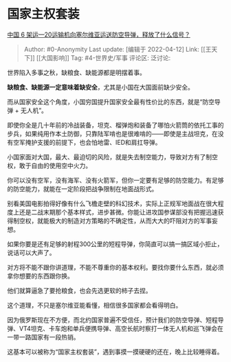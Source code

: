 # 国家主权套装
[中国 6 架运—20运输机向塞尔维亚运送防空导弹，释放了什么信号？](https://www.zhihu.com/question/527119096/answer/2434854215)

> Author: #0-Anonymity
> Last update: [编辑于 2022-04-12]
> Link: [[王天下]] [[大国影响]]
> Tag: #4-世界史/军事
> 评论区:
> 泛讨论:

世界陷入多事之秋，缺粮食、缺能源都是明摆着事。

**缺粮食、缺能源一定意味着缺安全**，尤其是小国在大国面前缺少安全。

而从国家安全这个角度，小国穷国提升国家安全最有性价比的东西，就是“防空导弹 + 无人机”。

即使你全是几十年前的冷战装备，坦克、榴弹炮和装备了哪怕火箭筒的依托工事的步兵，如果纯用作本土防御，只靠陆军啃也是很难啃的——即使是主战坦克，在没有空军掩护支援的前提下，也会怕地雷、IED和肩扛导弹。

小国家面对大国，最大、最迫切的风险，就是失去制空能力，导致对方有了制空权，敢于自由的使用空中火力。

你可以没有空军，没有海军、没有火箭军，但你一定要有足够的防空能力。有足够的防空能力，就能在一定阶段把战争限制在地面战形式。

别看美国电影拍得好像有什么飞檐走壁的科幻技术，实际上正规军地面战在很大程度上还是二战末期那个基本样式，进步甚微。你能让进攻国参谋部没有把握迅速获得制空权，就能极大的制造对方策略的不确定性，从而大大的吓阻对方的军事妄想。

如果你要是还有足够的射程300公里的短程导弹，你简直可以搞一搞区域小拒止，说话可以大声了。

对方将不能不跟你讲道理，不能不尊重你的基本权利。要找你要什么东西，就必须拿你想要的东西跟你换。

他们就算逼急了要抢粮食，也会先选更软的柿子去捏。

这个道理，不只是塞尔维亚能看懂，相信很多国家都会看得明白。

因为俄罗斯现在不方便，而北约国家普遍不受信任，预计我们的防空导弹、短程导弹、VT4坦克、卡车炮和单兵便携导弹、高空长航时察打一体无人机和巡飞弹会在一带一路国家有一段热销。

这基本可以被称为“国家主权套装”，遇到事摸一摸硬硬的还在，晚上比较睡得着。
